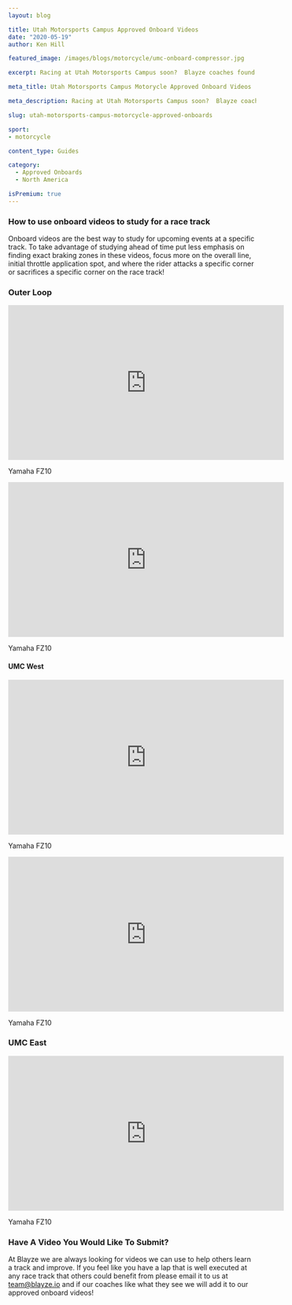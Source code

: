 ```yaml
---
layout: blog

title: Utah Motorsports Campus Approved Onboard Videos
date: "2020-05-19"
author: Ken Hill

featured_image: /images/blogs/motorcycle/umc-onboard-compressor.jpg

excerpt: Racing at Utah Motorsports Campus soon?  Blayze coaches found videos they approve of watching to study for this race track!

meta_title: Utah Motorsports Campus Motorycle Approved Onboard Videos

meta_description: Racing at Utah Motorsports Campus soon?  Blayze coaches found videos they approve of watching to study for this race track!

slug: utah-motorsports-campus-motorcycle-approved-onboards

sport:
- motorcycle

content_type: Guides

category:
  - Approved Onboards
  - North America

isPremium: true
---
```


### How to use onboard videos to study for a race track

Onboard videos are the best way to study for upcoming events at a specific track.  To take advantage of studying ahead of time put less emphasis on finding exact braking zones in these videos, focus more on the overall line, initial throttle application spot, and where the rider attacks a specific corner or sacrifices a specific corner on the race track!



### Outer Loop

<iframe title="Blog iFrame" width="560" height="315" src="https://www.youtube.com/embed/xx_FDJ1Iwwc" frameborder="0" allow="accelerometer; autoplay; encrypted-media; gyroscope; picture-in-picture" allowfullscreen></iframe>

Yamaha FZ10



<iframe title="Blog iFrame" width="560" height="315" src="https://www.youtube.com/embed/dKwp1Ee5Egk" frameborder="0" allow="accelerometer; autoplay; encrypted-media; gyroscope; picture-in-picture" allowfullscreen></iframe>

Yamaha FZ10



#### UMC West

<iframe title="Blog iFrame" width="560" height="315" src="https://www.youtube.com/embed/nfte9Gg8JW4" frameborder="0" allow="accelerometer; autoplay; encrypted-media; gyroscope; picture-in-picture" allowfullscreen></iframe>

Yamaha FZ10



<iframe title="Blog iFrame" width="560" height="315" src="https://www.youtube.com/embed/YECko6fPa54" frameborder="0" allow="accelerometer; autoplay; encrypted-media; gyroscope; picture-in-picture" allowfullscreen></iframe>

Yamaha FZ10



### UMC East

<iframe title="Blog iFrame" width="560" height="315" src="https://www.youtube.com/embed/c23iFVANQyo" frameborder="0" allow="accelerometer; autoplay; encrypted-media; gyroscope; picture-in-picture" allowfullscreen></iframe>

Yamaha FZ10





### Have A Video You Would Like To Submit?

At Blayze we are always looking for videos we can use to help others learn a track and improve.  If you feel like you have a lap that is well executed at any race track that others could benefit from please email it to us at team@blayze.io and if our coaches like what they see we will add it to our approved onboard videos!
